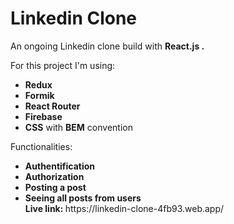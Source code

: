 # Linkedin Clone
<p> An ongoing Linkedin clone build with <strong> React.js .</strong></p>
<p>For this project I'm using:</p>
<ul>
  <li><strong>Redux</strong></li>
  <li><strong>Formik</strong></li>
   <li><strong>React Router</strong></li>
   <li><strong>Firebase</strong></li>
  <li><strong>CSS</strong> with <strong>BEM</strong> convention</li>
 </ul>
 <p>Functionalities:</p>
<ul>
  <li><strong>Authentification</strong></li>
  <li><strong>Authorization</strong></li>
  <li><strong>Posting a post</strong></li>
  <li><strong>Seeing all posts from users</strong></li>
</ul?
<p><strong>Live link: </strong> https://linkedin-clone-4fb93.web.app/</p>
